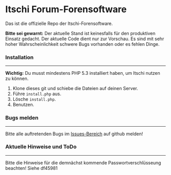 # Itschi Forum-Forensoftware

Das ist die offizielle Repo der Itschi-Forensoftware.

**Bitte sei gewarnt:** Der aktuelle Stand ist keinesfalls für den produktiven Einsatz gedacht.
Der aktuelle Code dient nur zur Vorschau. Es sind mit sehr hoher Wahrscheinlichkeit schwere Bugs vorhanden oder es fehlen Dinge.

### Installation
---
**Wichtig:** Du musst mindestens PHP 5.3 installiert haben, um Itschi nutzen zu können.

1. Klone dieses git und schiebe die Dateien auf deinen Server.
2. Führe `install.php` aus.
3. Lösche `install.php`.
4. Benutzen.

### Bugs melden
---
Bitte alle auftretenden Bugs im [Issues-Bereich](https://github.com/bluefirex/itschi-software/issues) auf github melden!

### Aktuelle Hinweise und ToDo
---
Bitte die Hinweise für die demnächst kommende Passwortverschlüsseung beachten! Siehe df45981